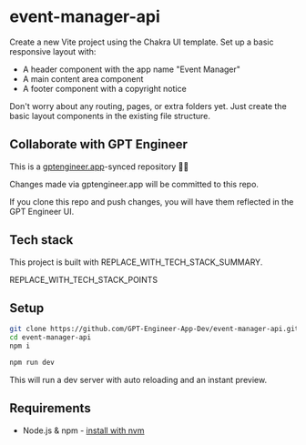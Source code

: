 # event-manager-api

Create a new Vite project using the Chakra UI template. Set up a basic responsive layout with:

- A header component with the app name "Event Manager"
- A main content area component 
- A footer component with a copyright notice

Don't worry about any routing, pages, or extra folders yet. Just create the basic layout components in the existing file structure.

## Collaborate with GPT Engineer

This is a [gptengineer.app](https://gptengineer.app)-synced repository 🌟🤖

Changes made via gptengineer.app will be committed to this repo.

If you clone this repo and push changes, you will have them reflected in the GPT Engineer UI.

## Tech stack

This project is built with REPLACE_WITH_TECH_STACK_SUMMARY.

REPLACE_WITH_TECH_STACK_POINTS

## Setup

```sh
git clone https://github.com/GPT-Engineer-App-Dev/event-manager-api.git
cd event-manager-api
npm i
```

```sh
npm run dev
```

This will run a dev server with auto reloading and an instant preview.

## Requirements

- Node.js & npm - [install with nvm](https://github.com/nvm-sh/nvm#installing-and-updating)
